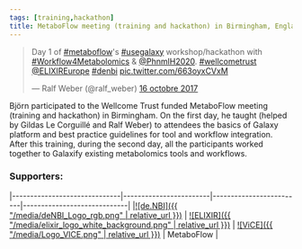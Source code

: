 ```yaml
---
tags: [training,hackathon]
title: MetaboFlow meeting (training and hackathon) in Birmingham, England
---
```



<blockquote class="twitter-tweet" data-lang="fr"><p lang="en" dir="ltr">Day 1 of <a href="https://twitter.com/hashtag/metaboflow?src=hash&amp;ref_src=twsrc%5Etfw">#metaboflow</a>&#39;s <a href="https://twitter.com/hashtag/usegalaxy?src=hash&amp;ref_src=twsrc%5Etfw">#usegalaxy</a> workshop/hackathon with <a href="https://twitter.com/hashtag/Workflow4Metabolomics?src=hash&amp;ref_src=twsrc%5Etfw">#Workflow4Metabolomics</a> &amp; <a href="https://twitter.com/PhnmlH2020?ref_src=twsrc%5Etfw">@PhnmlH2020</a>. <a href="https://twitter.com/hashtag/wellcometrust?src=hash&amp;ref_src=twsrc%5Etfw">#wellcometrust</a> <a href="https://twitter.com/ELIXIREurope?ref_src=twsrc%5Etfw">@ELIXIREurope</a> <a href="https://twitter.com/hashtag/denbi?src=hash&amp;ref_src=twsrc%5Etfw">#denbi</a> <a href="https://t.co/663oyxCVxM">pic.twitter.com/663oyxCVxM</a></p>&mdash; Ralf Weber (@ralf_weber) <a href="https://twitter.com/ralf_weber/status/919962196469276672?ref_src=twsrc%5Etfw">16 octobre 2017</a></blockquote>
<script async src="//platform.twitter.com/widgets.js" charset="utf-8"></script>

Björn participated to the Wellcome Trust funded MetaboFlow meeting (training and hackathon) in Birmingham. On the first day, he taught (helped by Gildas Le Corguillé and Ralf Weber) to attendees the basics of Galaxy platform and best practice guidelines for tool and workflow integration. After this training, during the second day, all the participants worked together to Galaxify existing metabolomics tools and workflows. 


### Supporters:

|------------------------------|------------------------|-------------------------|-----------------------------|
|[![de.NBI]({{ "/media/deNBI_Logo_rgb.png" | relative_url }})](http://www.denbi.de) | [![ELIXIR]({{ "/media/elixir_logo_white_background.png" | relative_url }})](https://www.elixir-europe.org) | [![ViCE]({{ "/media/Logo_VICE.png" | relative_url }})](https://www.alwr-bw.de/kooperationen/vice/) | MetaboFlow |

